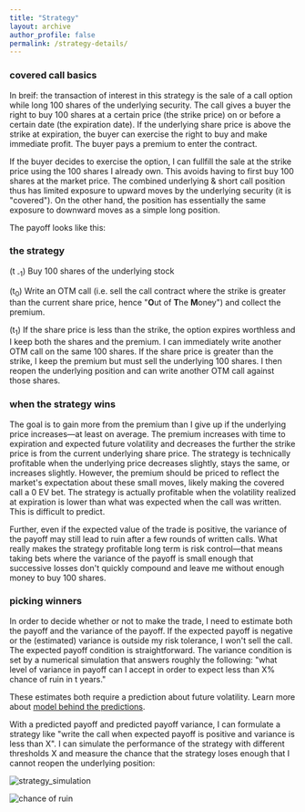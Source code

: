 ```yaml
---
title: "Strategy"
layout: archive
author_profile: false
permalink: /strategy-details/
---
```


### covered call basics
In breif: the transaction of interest in this strategy is the sale of a call option while long 100 shares of the underlying security.  The call gives a buyer the right to buy 100 shares at a certain price (the strike price) on or before a certain date (the expiration date).  If the underlying share price is above the strike at expiration, the buyer can exercise the right to buy and make immediate profit.  The buyer pays a premium to enter the contract.  

If the buyer decides to exercise the option, I can fullfill the sale at the strike price using the 100 shares I already own. This avoids having to first buy 100 shares at the market price.  The combined underlying & short call position thus has limited exposure to upward moves by the underlying security (it is "covered"). On the other hand, the position has essentially the same exposure to downward moves as a simple long position.

The payoff looks like this: 
<object data="../images/covered_call_payoff.pdf" type='application/pdf'></object>

### the strategy
(t<sub> -1</sub>) Buy 100 shares of the underlying stock

(t<sub>0</sub>) Write an OTM call (i.e. sell the call contract where the strike is greater than the current share price, hence "**O**ut of **T**he **M**oney") and collect the premium.  

(t<sub>1</sub>)
If the share price is less than the strike, the option expires worthless and I keep both the shares and the premium.  I can immediately write another OTM call on the same 100 shares.
If the share price is greater than the strike, I keep the premium but must sell the underlying 100 shares.  I then reopen the underlying position and can write another OTM call against those shares.  

### when the strategy wins 
The goal is to gain more from the premium than I give up if the underlying price increases—at least on average.  The premium increases with time to expiration and expected future volatility and decreases the further the strike price is from the current underlying share price.  The strategy is technically profitable when the underlying price decreases slightly, stays the same, or increases slightly.  However, the premium should be priced to reflect the market's expectation about these small moves, likely making the covered call a 0 EV bet.  The strategy is actually profitable when the volatility realized at expiration is lower than what was expected when the call was written.  This is difficult to predict.

Further, even if the expected value of the trade is positive, the variance of the payoff may still lead to ruin after a few rounds of written calls.  What really makes the strategy profitable long term is risk control—that means taking bets where the variance of the payoff is small enough that successive losses don't quickly compound and leave me without enough money to buy 100 shares.

### picking winners
In order to decide whether or not to make the trade, I need to estimate both the payoff and the variance of the payoff.  If the expected payoff is negative or the (estimated) variance is outside my risk tolerance, I won't sell the call.  The expected payoff condition is straightforward.  The variance condition is set by a numerical simulation that answers roughly the following: "what level of variance in payoff can I accept in order to expect less than X% chance of ruin in t years."  

These estimates both require a prediction about future volatility.  Learn more about [model behind the predictions](https://arkm97.github.io/covered-calls/volatility-model/).

With a predicted payoff and predicted payoff variance, I can formulate a strategy like "write the call when expected payoff is positive and variance is less than X".  I can simulate the performance of the strategy with different thresholds X and measure the chance that the strategy loses enough that I cannot reopen the underlying position:

![strategy_simulation](https://user-images.githubusercontent.com/22861412/149824581-7566ab93-1ffd-4655-bb2f-fd5201f48849.png)

![chance of ruin](https://user-images.githubusercontent.com/22861412/150592577-f7b7eb54-598b-4835-aafe-2d68203053e3.jpeg)

